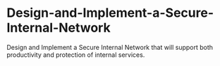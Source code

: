 # Design-and-Implement-a-Secure-Internal-Network
Design and Implement a Secure Internal Network that will support both productivity and protection of internal services.
